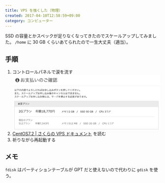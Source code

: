 ```yaml
---
title: VPS を強くした（物理）
created: 2017-04-10T12:58:59+09:00
category: コンピューター
---
```

SSD の容量とかスペックが足りなくなってきたのでスケールアップしてみました。
`/home` に 30 GB くらいあてられたので一生大丈夫（適当）。

## 手順

1. コントロールパネルで涙を流す
![](../media/vps-scale-up.png)
1. [CentOS7.2 | さくらの VPS ドキュメント](https://manual.sakura.ad.jp/vps/server/disk-expansion/centos7.html) を読む
1. 祈りながら再起動する

## メモ

`fdisk` はパーティションテーブルが GPT だと使えないので代わりに `gdisk` を使う。
